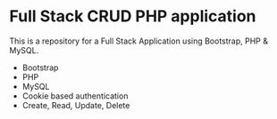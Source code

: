 # Full Stack CRUD PHP application

This is a repository for a Full Stack Application using Bootstrap, PHP & MySQL.

- Bootstrap
- PHP
- MySQL
- Cookie based authentication
- Create, Read, Update, Delete

